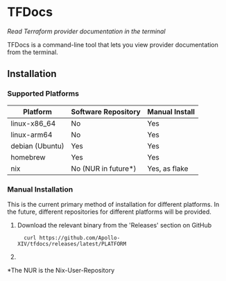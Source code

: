 # TFDocs
*Read Terraform provider documentation in the terminal*

TFDocs is a command-line tool that lets you view provider documentation from the terminal.

## Installation

### Supported Platforms
| Platform        | Software Repository | Manual Install     |
|-----------------|---------------------|--------------------|
| linux-x86_64    | No                  | Yes                |
| linux-arm64     | No                  | Yes                |
| debian (Ubuntu) | Yes                 | Yes                |
| homebrew        | Yes                 | Yes                |
| nix             | No (NUR in future\*)| Yes, as flake      |

### Manual Installation
This is the current primary method of installation for different platforms. In the future, different repositories for different platforms will be provided.
1. Download the relevant binary from the 'Releases' section on GitHub
   ```
     curl https://github.com/Apollo-XIV/tfdocs/releases/latest/PLATFORM 
   ```
2. 

\*The NUR is the Nix-User-Repository
